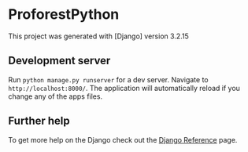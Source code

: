 # ProforestPython

This project was generated with [Django] version 3.2.15

## Development server

Run `python manage.py runserver` for a dev server. Navigate to `http://localhost:8000/`. The application will automatically reload if you change any of the apps files.


## Further help

To get more help on the Django  check out the [Django Reference](https://www.djangoproject.com/) page.
